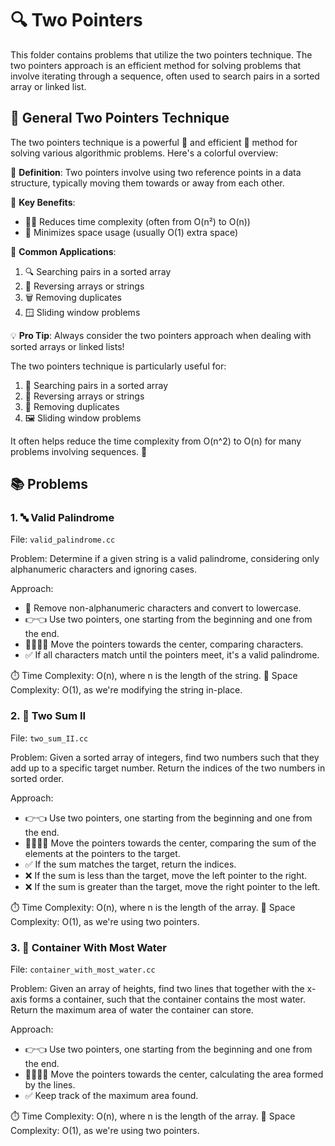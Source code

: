 # 🔍 Two Pointers

This folder contains problems that utilize the two pointers technique. The two pointers approach is an efficient method for solving problems that involve iterating through a sequence, often used to search pairs in a sorted array or linked list.

## 🎯 General Two Pointers Technique

The two pointers technique is a powerful 💪 and efficient 🚀 method for solving various algorithmic problems. Here's a colorful overview:

🔹 **Definition**: Two pointers involve using two reference points in a data structure, typically moving them towards or away from each other.

🔸 **Key Benefits**:
  - 🏃‍♂️ Reduces time complexity (often from O(n²) to O(n))
  - 💾 Minimizes space usage (usually O(1) extra space)

🌈 **Common Applications**:

1. 🔍 Searching pairs in a sorted array
2. 🔄 Reversing arrays or strings
3. 🗑️ Removing duplicates
4. 🪟 Sliding window problems

💡 **Pro Tip**: Always consider the two pointers approach when dealing with sorted arrays or linked lists!

The two pointers technique is particularly useful for:
1. 🎯 Searching pairs in a sorted array
2. 🔁 Reversing arrays or strings
3. 🚫 Removing duplicates
4. 🖼️ Sliding window problems

It often helps reduce the time complexity from O(n^2) to O(n) for many problems involving sequences. 🚀
## 📚 Problems

### 1. 🔤 Valid Palindrome

File: `valid_palindrome.cc`

Problem: Determine if a given string is a valid palindrome, considering only alphanumeric characters and ignoring cases.

Approach:
- 🧹 Remove non-alphanumeric characters and convert to lowercase.
- 👉👈 Use two pointers, one starting from the beginning and one from the end.
- 🚶‍♂️🚶‍♀️ Move the pointers towards the center, comparing characters.
- ✅ If all characters match until the pointers meet, it's a valid palindrome.

⏱️ Time Complexity: O(n), where n is the length of the string.
💾 Space Complexity: O(1), as we're modifying the string in-place.

### 2. 🔄 Two Sum II

File: `two_sum_II.cc`

Problem: Given a sorted array of integers, find two numbers such that they add up to a specific target number. Return the indices of the two numbers in sorted order.

Approach:
- 👉👈 Use two pointers, one starting from the beginning and one from the end.
- 🚶‍♂️🚶‍♀️ Move the pointers towards the center, comparing the sum of the elements at the pointers to the target.
- ✅ If the sum matches the target, return the indices.
- ❌ If the sum is less than the target, move the left pointer to the right.
- ❌ If the sum is greater than the target, move the right pointer to the left.

⏱️ Time Complexity: O(n), where n is the length of the array.
💾 Space Complexity: O(1), as we're using two pointers.

### 3. 🌊 Container With Most Water

File: `container_with_most_water.cc`

Problem: Given an array of heights, find two lines that together with the x-axis forms a container, such that the container contains the most water. Return the maximum area of water the container can store.

Approach:
- 👉👈 Use two pointers, one starting from the beginning and one from the end.
- 🚶‍♂️🚶‍♀️ Move the pointers towards the center, calculating the area formed by the lines.
- ✅ Keep track of the maximum area found.

⏱️ Time Complexity: O(n), where n is the length of the array.
💾 Space Complexity: O(1), as we're using two pointers.